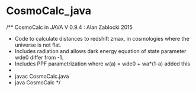 # CosmoCalc_java
/** CosmoCalc in JAVA V 0.9.4 : Alan Zablocki 2015
 * Code to calculate distances to redshift zmax, in cosmologies where the universe is not flat.
 * Includes radiation and allows dark energy equation of state parameter wde0 differ from -1.
 * Includes PPF parametrization where w(a) = wde0 + wa*(1-a) added this 
 *
 * javac CosmoCalc.java
 * java CosmoCalc
 */

